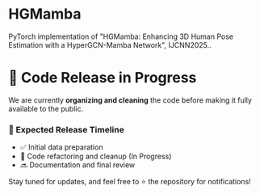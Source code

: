 # HGMamba
PyTorch implementation of "HGMamba: Enhancing 3D Human Pose Estimation with a HyperGCN-Mamba Network", IJCNN2025..

# 🔧 Code Release in Progress  

We are currently **organizing and cleaning** the code before making it fully available to the public.  

### 📅 Expected Release Timeline  
- ✅ Initial data preparation  
- 🔄 Code refactoring and cleanup (In Progress)  
- 🔜 Documentation and final review  

Stay tuned for updates, and feel free to ⭐ the repository for notifications!  
